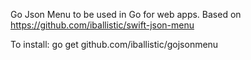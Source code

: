 Go Json Menu to be used in Go for web apps. Based on https://github.com/iballistic/swift-json-menu

To install: go get github.com/iballistic/gojsonmenu
